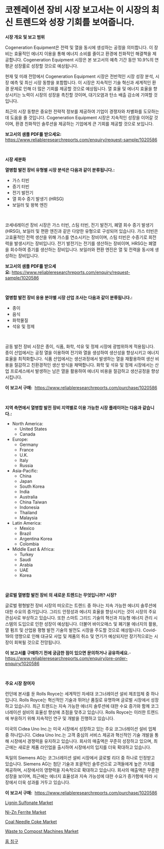 <p><h1>코젠레이션 장비 시장 보고서는 이 시장의 최신 트렌드와 성장 기회를 보여줍니다.</h1></p><p><strong>시장 개요 및 보고 범위</strong></p>
<p><p>Cogeneration Equipment은 전력 및 열을 동시에 생성하는 공정을 의미합니다. 이 장비는 효율적인 에너지 이용을 통해 에너지 소비를 줄이고 환경에 친화적인 해결책을 제공합니다. Cogeneration Equipment 시장은 본 보고서의 예측 기간 동안 10.9%의 연평균 성장률로 성장할 것으로 예상됩니다. </p><p>현재 및 미래 전망에서 Cogeneration Equipment 시장은 전반적인 시장 성장 분석, 시장 예측 및 최신 시장 동향을 포함합니다. 이 시장은 지속적인 기술 혁신과 세계적인 환경 문제로 인해 더 많은 기회를 제공할 것으로 예상됩니다. 열 효율 및 에너지 효율을 향상시키는 노력이 시장의 성장을 촉진할 것이며, 대기오염과 탄소 배출 감소에 기여할 것입니다.</p><p>최근의 시장 동향은 중요한 전략적 정보를 제공하여 기업이 경쟁자와 차별화를 도모하는 데 도움을 줄 것입니다. Cogeneration Equipment 시장은 지속적인 성장을 이어갈 것이며, 환경 친화적인 솔루션을 제공하는 기업에게 큰 기회를 제공할 것으로 보입니다.</p></p>
<p><strong>보고서의 샘플 PDF를 받으세요:</strong> <a href="https://www.reliableresearchreports.com/enquiry/request-sample/1020586">https://www.reliableresearchreports.com/enquiry/request-sample/1020586</a></p>
<p>&nbsp;</p>
<p><strong>시장 세분화</strong></p>
<p><strong>열병합 발전 장비 유형별 시장 분석은 다음과 같이 분류됩니다.:</strong></p>
<p><ul><li>가스 터빈</li><li>증기 터빈</li><li>전기 발전기</li><li>열 회수 증기 발생기 (HRSG)</li><li>보일러 및 왕복 엔진</li></ul></p>
<p>&nbsp;</p>
<p><p>코세네레이션 장비 시장은 가스 터빈, 스팀 터빈, 전기 발전기, 폐열 회수 증기 발생기(HRSG), 보일러 및 편환 엔진과 같은 다양한 유형으로 구성되어 있습니다. 가스 터빈은 고효율적인 전력 생산을 위해 가스를 연소시키는 장비이며, 스팀 터빈은 수증기로 회전력을 발생시키는 장비입니다. 전기 발전기는 전기를 생산하는 장비이며, HRSG는 폐열을 회수하여 증기를 생산하는 장비입니다. 보일러와 편환 엔진은 열 및 전력을 동시에 생성하는 장비입니다.</p></p>
<p><strong>보고서의 샘플 PDF를 받으세요:</strong>&nbsp;<a href="https://www.reliableresearchreports.com/enquiry/request-sample/1020586">https://www.reliableresearchreports.com/enquiry/request-sample/1020586</a></p>
<p>&nbsp;</p>
<p><strong> 열병합 발전 장비 응용 분야별 시장 산업 조사는 다음과 같이 분류됩니다.:</strong></p>
<p><ul><li>종이</li><li>음식</li><li>화학물질</li><li>석유 및 정제</li></ul></p>
<p>&nbsp;</p>
<p><p>공동 발전 장비 시장은 종이, 식품, 화학, 석유 및 정제 시장에 광범위하게 적용됩니다. 종이 산업에서는 공정 열을 이용하여 전기와 열을 생성하여 생산성을 향상시키고 에너지 효율을 최적화합니다. 식품 산업에서는 생산과정에서 발생하는 열을 재활용하여 생산 비용을 절감하고 친환경적인 생산 방식을 채택합니다. 화학 및 석유 및 정제 시장에서는 산업 프로세스에서 발생하는 남은 열을 활용하여 에너지 비용을 절감하고 생산공정을 향상시킵니다.</p></p>
<p><strong>이 보고서 구매:</strong>&nbsp; <a href="https://www.reliableresearchreports.com/purchase/1020586">https://www.reliableresearchreports.com/purchase/1020586</a></p>
<p>&nbsp;</p>
<p><strong>지역 측면에서 열병합 발전 장비 지역별로 이용 가능한 시장 플레이어는 다음과 같습니다.:</strong></p>
<p><ul>
    <li>
        North America:
        <ul>
            <li>United States</li>
            <li>Canada</li>
        </ul>
    </li>
    <li>
        Europe:
        <ul>
            <li>Germany</li>
            <li>France</li>
            <li>U.K.</li>
            <li>Italy</li>
            <li>Russia</li>
        </ul>
    </li>
    <li>
        Asia-Pacific:
        <ul>
            <li>China</li>
            <li>Japan</li>
            <li>South Korea</li>
            <li>India</li>
            <li>Australia</li>
            <li>China Taiwan</li>
            <li>Indonesia</li>
            <li>Thailand</li>
            <li>Malaysia</li>
        </ul>
    </li>
    <li>
        Latin America:
        <ul>
            <li>Mexico</li>
            <li>Brazil</li>
            <li>Argentina Korea</li>
            <li>Colombia</li>
        </ul>
    </li>
    <li>
        Middle East & Africa:
        <ul>
            <li>Turkey</li>
            <li>Saudi</li>
            <li>Arabia</li>
            <li>UAE</li>
            <li>Korea</li>
        </ul>
    </li>
    </ul></p>
<p>&nbsp;</p>
<p><strong>글로벌 열병합 발전 장비 의 새로운 트렌드는 무엇입니까? 시장?</strong></p>
<p><p>글로벌 평형발전 장비 시장의 떠오르는 트렌드 중 하나는 지속 가능한 에너지 솔루션에 대한 수요의 증가입니다. 그리드 안정성과 에너지 효율을 향상시키는 것이 시장의 주요 관심사로 부상하고 있습니다. 또한 스마트 그리드 기술의 혁신과 지능형 에너지 관리 시스템의 도입으로 인한 성장이 예상됩니다. 더불어 바이오매스 및 폐기물 에너지의 활용, 열 펌프 및 산업용 평형 발전 기술의 발전도 시장을 주도할 것으로 예상됩니다. Covid-19의 영향으로 인해 대규모 사업 및 제품의 취소 및 연기가 예상되지만 장기적으로는 시장이 회복될 것으로 전망됩니다.</p></p>
<p><strong>이 보고서를 구매하기 전에 궁금한 점이 있으면 문의하거나 공유하세요.</strong>- <a href="https://www.reliableresearchreports.com/enquiry/pre-order-enquiry/1020586">https://www.reliableresearchreports.com/enquiry/pre-order-enquiry/1020586</a></p>
<p>&nbsp;</p>
<p><strong>주요 시장 참여자</strong></p>
<p><p>런던에 본사를 둔 Rolls Royce는 세계적인 차세대 코그너레이션 설비 제조업체 중 하나입니다. Rolls Royce는 혁신적인 기술과 뛰어난 품질로 유명하며 글로벌 시장에서 성장하고 있습니다. 최근 트렌드는 지속 가능한 에너지 솔루션에 대한 수요 증가와 함께 코그너레이션 설비의 효율성 향상에 초점을 맞추고 있습니다. Rolls Royce는 이러한 트렌드에 부응하기 위해 지속적인 연구 및 개발을 진행하고 있습니다.</p><p>미국의 Cidea Uno Inc.는 미국 시장에서 성장하고 있는 주요 코그너레이션 설비 업체 중 하나입니다. Cidea Uno Inc.는 고객 중심의 서비스 제공과 혁신적인 기술 개발을 통해 시장에서 경쟁력을 유지하고 있습니다. 회사의 매출액은 꾸준히 성장하고 있으며, 최근에는 새로운 제품 라인업을 출시하여 시장에서의 입지를 더욱 확대하고 있습니다.</p><p>독일의 Siemens AG는 코그너레이션 설비 시장에서 글로벌 리더 중 하나로 인정받고 있습니다. Siemens AG는 첨단 기술과 포괄적인 솔루션으로 고객들에게 높은 가치를 제공하며, 시장에서의 영향력을 지속적으로 확대하고 있습니다. 회사의 매출액은 꾸준한 성장을 보이며, 최근에는 에너지 효율성과 지속 가능성에 대한 수요가 증가함에 따라 시장에서 더욱 성과를 거두고 있습니다.</p></p>
<p><strong>이 보고서 구매:</strong>&nbsp;&nbsp;<a href="https://www.reliableresearchreports.com/purchase/1020586">https://www.reliableresearchreports.com/purchase/1020586</a></p>
<p><p><a href="https://github.com/castoriffic/Market-Research-Report-List-3/blob/main/lignin-sulfonate-market.md">Lignin Sulfonate Market</a></p><p><a href="https://view.publitas.com/reportprime-1/ni-zn-ferrite-market-research-report-provides-critical-insights-that-can-help-shape-business-development-and-investment-strategies/">Ni-Zn Ferrite Market</a></p><p><a href="https://issuu.com/reportprime-2/docs/coal-needle-coke-market-size-2030.pptx">Coal Needle Coke Market</a></p><p><a href="https://issuu.com/reportprime-2/docs/waste-to-compost-machines-market-size-2030.pptx">Waste to Compost Machines Market</a></p><p><a href="https://github.com/nuekbpymrrz5/Market-Research-Report-List-1/blob/main/7677596189334.md">홈 침구</a></p></p>
